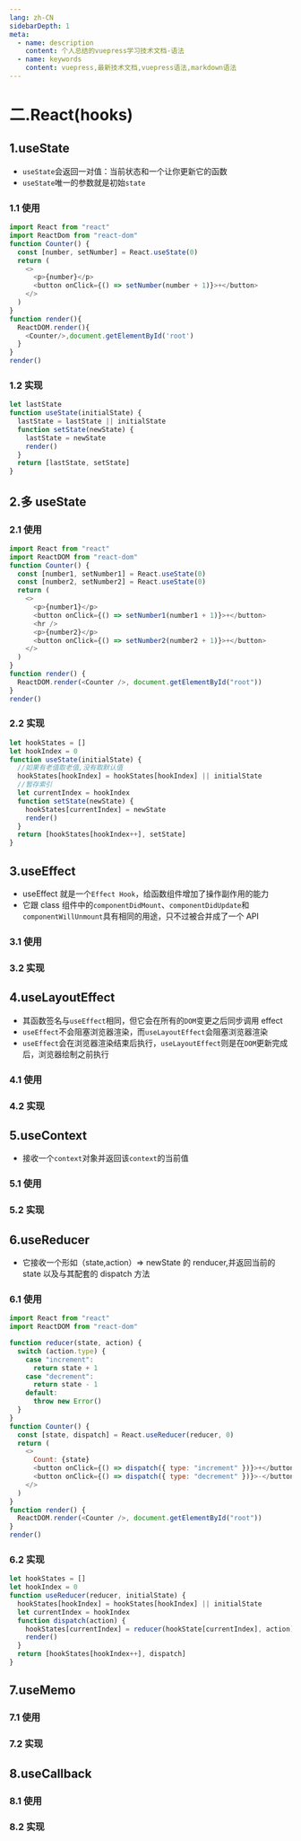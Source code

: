 ```yaml
---
lang: zh-CN
sidebarDepth: 1
meta:
  - name: description
    content: 个人总结的vuepress学习技术文档-语法
  - name: keywords
    content: vuepress,最新技术文档,vuepress语法,markdown语法
---
```


# 二.React(hooks)

## 1.useState

- `useState`会返回一对值：当前状态和一个让你更新它的函数
- `useState`唯一的参数就是初始`state`

### 1.1 使用

```js
import React from "react"
import ReactDom from "react-dom"
function Counter() {
  const [number, setNumber] = React.useState(0)
  return (
    <>
      <p>{number}</p>
      <button onClick={() => setNumber(number + 1)}>+</button>
    </>
  )
}
function render(){
  ReactDOM.render(){
    <Counter/>,document.getElementById('root')
  }
}
render()
```

### 1.2 实现

```js
let lastState
function useState(initialState) {
  lastState = lastState || initialState
  function setState(newState) {
    lastState = newState
    render()
  }
  return [lastState, setState]
}
```

## 2.多 useState

### 2.1 使用

```js
import React from "react"
import ReactDOM from "react-dom"
function Counter() {
  const [number1, setNumber1] = React.useState(0)
  const [number2, setNumber2] = React.useState(0)
  return (
    <>
      <p>{number1}</p>
      <button onClick={() => setNumber1(number1 + 1)}>+</button>
      <hr />
      <p>{number2}</p>
      <button onClick={() => setNumber2(number2 + 1)}>+</button>
    </>
  )
}
function render() {
  ReactDOM.render(<Counter />, document.getElementById("root"))
}
render()
```

### 2.2 实现

```js
let hookStates = []
let hookIndex = 0
function useState(initialState) {
  //如果有老值取老值,没有取默认值
  hookStates[hookIndex] = hookStates[hookIndex] || initialState
  //暂存索引
  let currentIndex = hookIndex
  function setState(newState) {
    hookStates[currentIndex] = newState
    render()
  }
  return [hookStates[hookIndex++], setState]
}
```

## 3.useEffect

- useEffect 就是一个`Effect Hook`，给函数组件增加了操作副作用的能力
- 它跟 class 组件中的`componentDidMount`、`componentDidUpdate`和`componentWillUnmount`具有相同的用途，只不过被合并成了一个 API

### 3.1 使用

### 3.2 实现

## 4.useLayoutEffect

- 其函数签名与`useEffect`相同，但它会在所有的`DOM`变更之后同步调用 effect
- `useEffect`不会阻塞浏览器渲染，而`useLayoutEffect`会阻塞浏览器渲染
- `useEffect`会在浏览器渲染结束后执行，`useLayoutEffect`则是在`DOM`更新完成后，浏览器绘制之前执行

### 4.1 使用

### 4.2 实现

## 5.useContext

- 接收一个`context`对象并返回该`context`的当前值

### 5.1 使用

### 5.2 实现

## 6.useReducer

- 它接收一个形如（state,action）=> newState 的 renducer,并返回当前的 state 以及与其配套的 dispatch 方法

### 6.1 使用

```js
import React from "react"
import ReactDOM from "react-dom"

function reducer(state, action) {
  switch (action.type) {
    case "increment":
      return state + 1
    case "decrement":
      return state - 1
    default:
      throw new Error()
  }
}
function Counter() {
  const [state, dispatch] = React.useReducer(reducer, 0)
  return (
    <>
      Count: {state}
      <button onClick={() => dispatch({ type: "increment" })}>+</button>
      <button onClick={() => dispatch({ type: "decrement" })}>-</button>
    </>
  )
}
function render() {
  ReactDOM.render(<Counter />, document.getElementById("root"))
}
render()
```

### 6.2 实现

```js
let hookStates = []
let hookIndex = 0
function useReducer(reducer, initialState) {
  hookStates[hookIndex] = hookStates[hookIndex] || initialState
  let currentIndex = hookIndex
  function dispatch(action) {
    hookStates[currentIndex] = reducer(hookState[currentIndex], action)
    render()
  }
  return [hookStates[hookIndex++], dispatch]
}
```

## 7.useMemo

### 7.1 使用

### 7.2 实现

## 8.useCallback

### 8.1 使用

### 8.2 实现
